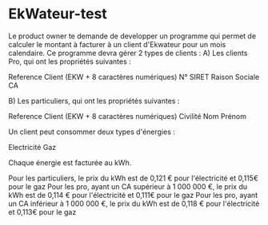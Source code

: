 # EkWateur-test
Le product owner te demande de developper un programme qui permet de calculer le montant à facturer à un client d'Ekwateur pour
un mois calendaire.
Ce programme devra gérer 2 types de clients :
A) Les clients Pro, qui ont les propriétés suivantes :

Reference Client (EKW + 8 caractères numériques)
N° SIRET
Raison Sociale
CA

B) Les particuliers, qui ont les propriétés suivantes :

Reference Client (EKW + 8 caractères numériques)
Civilité
Nom
Prénom

Un client peut consommer deux types d'énergies :

Electricité
Gaz

Chaque énergie est facturée au kWh.

Pour les particuliers, le prix du kWh est de 0,121 € pour l'électricité et 0,115€ pour le gaz
Pour les pro, ayant un CA supérieur à 1 000 000 €, le prix du kWh est de 0,114 € pour l'électricité et 0,111€ pour le gaz
Pour les pro, ayant un CA inférieur à 1 000 000 €, le prix du kWh est de 0,118 € pour l'électricité et 0,113€ pour le gaz
